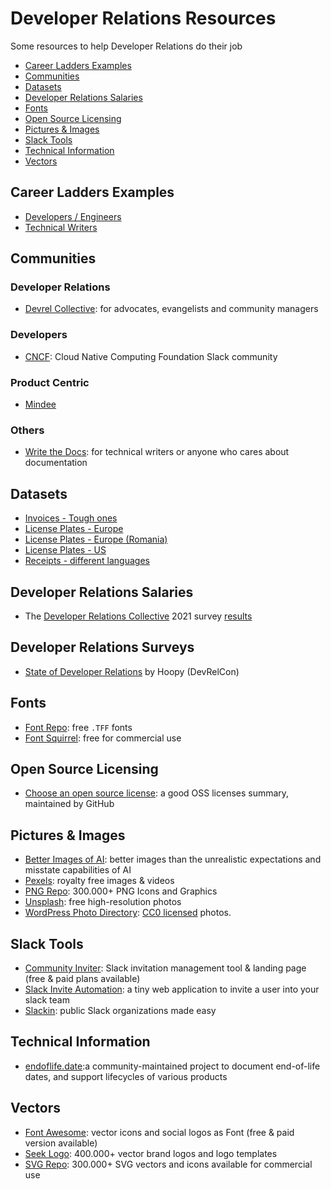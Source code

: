 # Developer Relations Resources

Some resources to help Developer Relations do their job

- [Career Ladders Examples](#career-ladders-examples)
- [Communities](#communities)
- [Datasets](#datasets)
- [Developer Relations Salaries](#developer-relations-salaries)
- [Fonts](#fonts)
- [Open Source Licensing](#open-source-licensing)
- [Pictures & Images](#pictures--images)
- [Slack Tools](#slack-tools)
- [Technical Information](#technical-information)
- [Vectors](#vectors)

## Career Ladders Examples
- [Developers / Engineers](https://career-ladders.dev/engineering/)
- [Technical Writers](https://career-ladders.dev/docs/)

## Communities

### Developer Relations
- [Devrel Collective](https://devrelcollective.fun): for advocates, evangelists and community managers

### Developers
- [CNCF](https://slack.cncf.io): Cloud Native Computing Foundation Slack community

### Product Centric
- [Mindee](https://slack.mindee.com)

### Others
- [Write the Docs](https://www.writethedocs.org/slack/): for technical writers or anyone who cares about documentation

## Datasets
- [Invoices - Tough ones](https://www.kaggle.com/dibyajyotimohanta/tough-invoices)
- [License Plates - Europe](https://www.kaggle.com/andrewmvd/car-plate-detection)
- [License Plates - Europe (Romania)](https://github.com/RobertLucian/license-plate-dataset)
- [License Plates - US](https://www.kaggle.com/tolgadincer/us-license-plates)
- [Receipts - different languages](https://www.kaggle.com/jenswalter/receipts)

## Developer Relations Salaries
- The [Developer Relations Collective](https://devrelcollective.fun/) 2021 survey [results](https://dev.to/bffjossy/2021-devrel-salary-survey-results-table-of-contents-43fe)

## Developer Relations Surveys
- [State of Developer Relations](https://www.stateofdeveloperrelations.com/) by Hoopy (DevRelCon)

## Fonts
- [Font Repo](https://www.fontrepo.com): free `.TFF` fonts
- [Font Squirrel](https://www.fontsquirrel.com): free for commercial use

## Open Source Licensing
- [Choose an open source license](https://choosealicense.com/licenses/): a good OSS licenses summary, maintained by GitHub

## Pictures & Images
- [Better Images of AI](https://betterimagesofai.org/images): better images than the unrealistic expectations and misstate capabilities of AI
- [Pexels](https://www.pexels.com): royalty free images & videos
- [PNG Repo](https://www.pngrepo.com): 300.000+ PNG Icons and Graphics
- [Unsplash](https://unsplash.com): free high-resolution photos
- [WordPress Photo Directory](https://wordpress.org/photos/): [CC0 licensed](https://creativecommons.org/share-your-work/public-domain/cc0/) photos.

## Slack Tools
- [Community Inviter](https://communityinviter.com): Slack invitation management tool & landing page (free & paid plans available)
- [Slack Invite Automation](https://github.com/outsideris/slack-invite-automation): a tiny web application to invite a user into your slack team
- [Slackin](https://github.com/rauchg/slackin): public Slack organizations made easy

## Technical Information
- [endoflife.date](https://endoflife.date):a community-maintained project to document end-of-life dates, and support lifecycles of various products

## Vectors
- [Font Awesome](https://fontawesome.com): vector icons and social logos as Font (free & paid version available)
- [Seek Logo](https://seeklogo.com): 400.000+ vector brand logos and logo templates
- [SVG Repo](https://www.svgrepo.com): 300.000+ SVG vectors and icons available for commercial use
